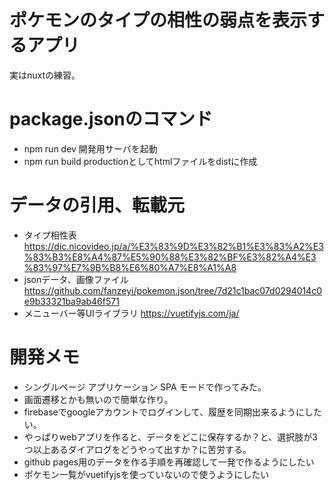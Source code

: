 # ポケモンのタイプの相性の弱点を表示するアプリ

実はnuxtの練習。

# package.jsonのコマンド

- npm run dev 開発用サーバを起動
- npm run build productionとしてhtmlファイルをdistに作成

# データの引用、転載元

- タイプ相性表 https://dic.nicovideo.jp/a/%E3%83%9D%E3%82%B1%E3%83%A2%E3%83%B3%E8%A4%87%E5%90%88%E3%82%BF%E3%82%A4%E3%83%97%E7%9B%B8%E6%80%A7%E8%A1%A8
- jsonデータ、画像ファイル https://github.com/fanzeyi/pokemon.json/tree/7d21c1bac07d0294014c0e9b33321ba9ab46f571
- メニューバー等UIライブラリ https://vuetifyjs.com/ja/

# 開発メモ

- シングルページ アプリケーション SPA モードで作ってみた。
- 画面遷移とかも無いので簡単な作り。
- firebaseでgoogleアカウントでログインして、履歴を同期出来るようにしたい。
- やっぱりwebアプリを作ると、データをどこに保存するか？と、選択肢が3つ以上あるダイアログをどうやって出すか？に苦労する。
- github pages用のデータを作る手順を再確認して一発で作るようにしたい
- ポケモン一覧がvuetifyjsを使っていないので使うようにしたい
